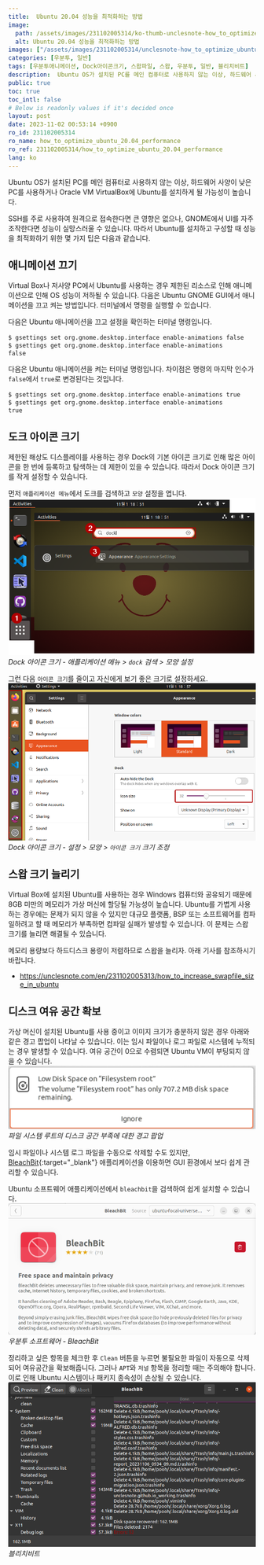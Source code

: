 ```yaml
---
title:  Ubuntu 20.04 성능을 최적화하는 방법
image:
  path: /assets/images/231102005314/ko-thumb-unclesnote-how_to_optimize_ubuntu_20.04_performance.png
  alt: Ubuntu 20.04 성능을 최적화하는 방법
images: ["/assets/images/231102005314/unclesnote-how_to_optimize_ubuntu_20.04_performance-dock_icon_size-application_menu_search_dock_appearance_settings.png", "/assets/images/231102005314/unclesnote-how_to_optimize_ubuntu_20.04_performance-dock_icon_size-settings_appearance_resize_icon_size.png", "/assets/images/231102005314/unclesnote-how_to_optimize_ubuntu_20.04_performance-warning_popup_for_low_disk_space_on_filessystem_root.png", "/assets/images/231102005314/unclesnote-how_to_optimize_ubuntu_20.04_performance-ubuntu_software-bleachbit.png", "/assets/images/231102005314/unclesnote-how_to_optimize_ubuntu_20.04_performance-bleachbit.png"]
categories: [우분투, 일반]
tags: [우분투애니메이션, Dock아이콘크기, 스왑파일, 스왑, 우분투, 일반, 블리치비트]
description:  Ubuntu OS가 설치된 PC를 메인 컴퓨터로 사용하지 않는 이상, 하드웨어 사양이 낮은 PC를 사용하거나 Oracle VM VirtualBox에 Ubuntu를 설치하게 될 가능성이 높습니다. SSH를 주로 사용하여 원격으로 접속한다면 큰 영향은 없으나, GNOME에서 UI를 자주
public: true
toc: true
toc_intl: false
# Below is readonly values if it's decided once
layout: post
date: 2023-11-02 00:53:14 +0900
ro_id: 231102005314
ro_name: how_to_optimize_ubuntu_20.04_performance
ro_ref: 231102005314/how_to_optimize_ubuntu_20.04_performance
lang: ko
---
```

Ubuntu OS가 설치된 PC를 메인 컴퓨터로 사용하지 않는 이상, 하드웨어 사양이 낮은 PC를 사용하거나 Oracle VM VirtualBox에 Ubuntu를 설치하게 될 가능성이 높습니다.  

SSH를 주로 사용하여 원격으로 접속한다면 큰 영향은 없으나, GNOME에서 UI를 자주 조작한다면 성능이 실망스러울 수 있습니다. 따라서 Ubuntu를 설치하고 구성할 때 성능을 최적화하기 위한 몇 가지 팁은 다음과 같습니다.  
## 애니메이션 끄기
Virtual Box나 저사양 PC에서 Ubuntu를 사용하는 경우 제한된 리소스로 인해 애니메이션으로 인해 OS 성능이 저하될 수 있습니다. 다음은 Ubuntu GNOME GUI에서 애니메이션을 끄고 켜는 방법입니다. 터미널에서 명령을 실행할 수 있습니다.  

다음은 Ubuntu 애니메이션을 끄고 설정을 확인하는 터미널 명령입니다.  

```shell
$ gsettings set org.gnome.desktop.interface enable-animations false
$ gsettings get org.gnome.desktop.interface enable-animations
false
```
다음은 Ubuntu 애니메이션을 켜는 터미널 명령입니다. 차이점은 명령의 마지막 인수가 `false`에서 `true`로 변경된다는 것입니다.  

```shell
$ gsettings set org.gnome.desktop.interface enable-animations true
$ gsettings get org.gnome.desktop.interface enable-animations
true
```
## 도크 아이콘 크기
제한된 해상도 디스플레이를 사용하는 경우 Dock의 기본 아이콘 크기로 인해 많은 아이콘을 한 번에 등록하고 탐색하는 데 제한이 있을 수 있습니다. 따라서 Dock 아이콘 크기를 작게 설정할 수 있습니다.  

먼저 `애플리케이션 메뉴`에서 도크를 검색하고 `모양` 설정을 엽니다.  
![Dock 아이콘 크기 - 애플리케이션 메뉴 > `dock` 검색 > 모양 설정](/assets/images/231102005314/unclesnote-how_to_optimize_ubuntu_20.04_performance-dock_icon_size-application_menu_search_dock_appearance_settings.png)
_Dock 아이콘 크기 - 애플리케이션 메뉴 > `dock` 검색 > 모양 설정_

그런 다음 `아이콘 크기`를 줄이고 자신에게 보기 좋은 크기로 설정하세요.  
![Dock 아이콘 크기 - 설정 > 모양 > `아이콘 크기` 크기 조정](/assets/images/231102005314/unclesnote-how_to_optimize_ubuntu_20.04_performance-dock_icon_size-settings_appearance_resize_icon_size.png)
_Dock 아이콘 크기 - 설정 > 모양 > `아이콘 크기` 크기 조정_

## 스왑 크기 늘리기
Virtual Box에 설치된 Ubuntu를 사용하는 경우 Windows 컴퓨터와 공유되기 때문에 8GB 미만의 메모리가 가상 머신에 할당될 가능성이 높습니다. Ubuntu를 가볍게 사용하는 경우에는 문제가 되지 않을 수 있지만 대규모 플랫폼, BSP 또는 소프트웨어를 컴파일하려고 할 때 메모리가 부족하면 컴파일 실패가 발생할 수 있습니다. 이 문제는 스왑 크기를 늘리면 해결될 수 있습니다.  

메모리 용량보다 하드디스크 용량이 저렴하므로 스왑을 늘리자. 아래 기사를 참조하시기 바랍니다.  
- https://unclesnote.com/en/231102005313/how_to_increase_swapfile_size_in_ubuntu

## 디스크 여유 공간 확보
가상 머신이 설치된 Ubuntu를 사용 중이고 이미지 크기가 충분하지 않은 경우 아래와 같은 경고 팝업이 나타날 수 있습니다. 이는 임시 파일이나 로그 파일로 시스템에 누적되는 경우 발생할 수 있습니다. 여유 공간이 0으로 수렴되면 Ubuntu VM이 부팅되지 않을 수 있습니다.  
![파일 시스템 루트의 디스크 공간 부족에 대한 경고 팝업](/assets/images/231102005314/unclesnote-how_to_optimize_ubuntu_20.04_performance-warning_popup_for_low_disk_space_on_filessystem_root.png)
_파일 시스템 루트의 디스크 공간 부족에 대한 경고 팝업_

임시 파일이나 시스템 로그 파일을 수동으로 삭제할 수도 있지만, [BleachBit](https://www.bleachbit.org/features){:target="_blank"} 애플리케이션을 이용하면 GUI 환경에서 보다 쉽게 ​​관리할 수 있습니다.  

Ubuntu 소프트웨어 애플리케이션에서 `bleachbit`을 검색하여 쉽게 설치할 수 있습니다.  
![우분투 소프트웨어 - BleachBit](/assets/images/231102005314/unclesnote-how_to_optimize_ubuntu_20.04_performance-ubuntu_software-bleachbit.png)
_우분투 소프트웨어 - BleachBit_

정리하고 싶은 항목을 체크한 후 `Clean` 버튼을 누르면 불필요한 파일이 자동으로 삭제되어 여유공간을 확보해줍니다. 그러나 `APT`와 `저널` 항목을 정리할 때는 주의해야 합니다. 이로 인해 Ubuntu 시스템이나 패키지 종속성이 손상될 수 있습니다.  
![블리치비트](/assets/images/231102005314/unclesnote-how_to_optimize_ubuntu_20.04_performance-bleachbit.png)
_블리치비트_

